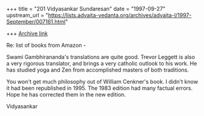 +++
title = "201 Vidyasankar Sundaresan"
date = "1997-09-27"
upstream_url = "https://lists.advaita-vedanta.org/archives/advaita-l/1997-September/007161.html"

+++
[Archive link](https://lists.advaita-vedanta.org/archives/advaita-l/1997-September/007161.html)

Re: list of books from Amazon -

Swami Gambhirananda's translations are quite good. Trevor Leggett is
also a very rigorous translator, and brings a very catholic outlook to
his work. He has studied yoga and Zen from accomplished masters of both
traditions.

You won't get much philosophy out of William Cenkner's book. I didn't know
it had been republished in 1995. The 1983 edition had many factual errors.
Hope he has corrected them in the new edition.

Vidyasankar

